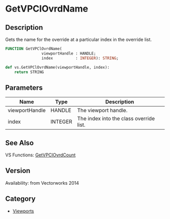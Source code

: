 # GetVPClOvrdName

## Description
Gets the name for the override at a particular index in the override list.

```pascal
FUNCTION GetVPClOvrdName(
				viewportHandle : HANDLE;
				index          : INTEGER): STRING;
```

```python
def vs.GetVPClOvrdName(viewportHandle, index):
    return STRING
```

## Parameters
|Name|Type|Description|
|---|---|---|
|viewportHandle|HANDLE|The viewport handle.|
|index|INTEGER|The index into the class override list.|

## See Also
VS Functions:
[GetVPClOvrdCount](GetVPClOvrdCount.md)

## Version
Availability: from Vectorworks 2014

## Category
* [Viewports](../Categories/Viewports.md)
